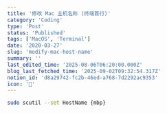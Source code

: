 ```yaml
---
title: '修改 Mac 主机名称 (终端首行)'
category: 'Coding'
type: 'Post'
status: 'Published'
tags: ['MacOS', 'Terminal']
date: '2020-03-27'
slug: 'modify-mac-host-name'
summary: ''
last_edited_time: '2025-08-06T06:20:00.000Z'
blog_last_fetched_time: '2025-09-02T09:32:54.317Z'
notion_id: 'd8a29742-fc2b-46ed-a768-7d2292ac9353'
icon: '🛶'
---
```


```bash
sudo scutil --set HostName {mbp}
```
